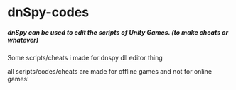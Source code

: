 # dnSpy-codes
##### dnSpy can be used to edit the scripts of Unity Games. (to make cheats or whatever) 

Some scripts/cheats i made for dnspy dll editor thing

all scripts/codes/cheats are made for offline games and not for online games!
